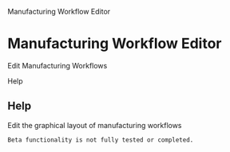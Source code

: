
Manufacturing Workflow Editor
# Manufacturing Workflow Editor


Edit Manufacturing Workflows

Help
## Help

Edit the graphical layout of manufacturing workflows

```
Beta functionality is not fully tested or completed.
```
